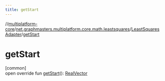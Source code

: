 ```yaml
---
title: getStart
---
```

//[multiplatform-core](../../../index.html)/[net.graphmasters.multiplatform.core.math.leastsquares](../index.html)/[LeastSquaresAdapter](index.html)/[getStart](get-start.html)



# getStart



[common]\
open override fun [getStart](get-start.html)(): [RealVector](../../net.graphmasters.multiplatform.core.math.linear/-real-vector/index.html)




